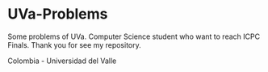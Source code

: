 # UVa-Problems
Some problems of UVa.
Computer Science student who want to reach ICPC Finals.
Thank you for see my repository.

Colombia - Universidad del Valle
